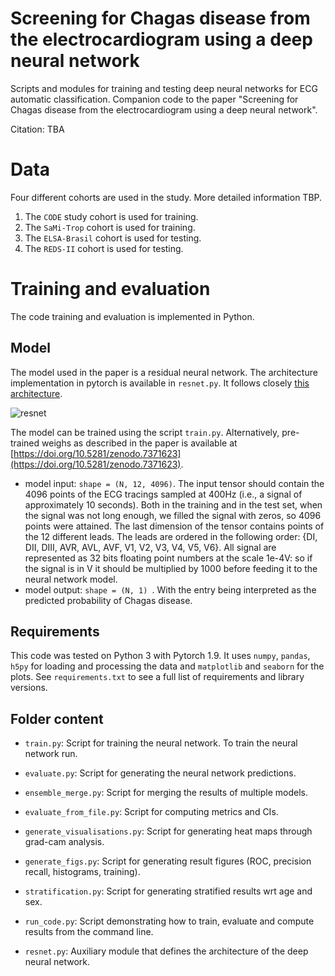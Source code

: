 # Screening for Chagas disease from the electrocardiogram using a deep neural network

Scripts and modules for training and testing deep neural networks for ECG automatic classification.
Companion code to the paper "Screening for Chagas disease from the electrocardiogram using a deep neural network".

Citation:
TBA

# Data

Four different cohorts are used in the study. More detailed information TBP.

1. The `CODE` study cohort is used for training.
2. The `SaMi-Trop` cohort is used for training.
3. The `ELSA-Brasil` cohort is used for testing.
4. The `REDS-II` cohort is used for testing.

# Training and evaluation
The code training and evaluation is implemented in Python.

## Model
The model used in the paper is a residual neural network. The architecture implementation 
in pytorch is available in `resnet.py`. It follows closely 
[this architecture](https://www.nature.com/articles/s41467-020-15432-4).

![resnet](https://media.springernature.com/full/springer-static/image/art%3A10.1038%2Fs41467-020-15432-4/MediaObjects/41467_2020_15432_Fig3_HTML.png?as=webp)

The model can be trained using the script `train.py`. Alternatively, pre-trained weighs as described in the paper is available at [https://doi.org/10.5281/zenodo.7371623](https://doi.org/10.5281/zenodo.7371623).

- model input: `shape = (N, 12, 4096)`. The input tensor should contain the 4096 points of the ECG tracings sampled at 400Hz (i.e., a signal of approximately 10 seconds). Both in the training and in the test set, when the signal was not long enough, we filled the signal with zeros, so 4096 points were attained. The last dimension of the tensor contains points of the 12 different leads. The leads are ordered in the following order: {DI, DII, DIII, AVR, AVL, AVF, V1, V2, V3, V4, V5, V6}. All signal are represented as 32 bits floating point numbers at the scale 1e-4V: so if the signal is in V it should be multiplied by 1000 before feeding it to the neural network model.
- model output: `shape = (N, 1) `. With the entry being interpreted as the predicted probability of Chagas disease.

## Requirements
This code was tested on Python 3 with Pytorch 1.9. It uses `numpy`, `pandas`, 
`h5py` for  loading and processing the data and `matplotlib` and `seaborn`
for the plots. See `requirements.txt` to see a full list of requirements
and library versions.


## Folder content
- ``train.py``: Script for training the neural network. To train the neural network run.

- ``evaluate.py``: Script for generating the neural network predictions.

- ``ensemble_merge.py``: Script for merging the results of multiple models.

- ``evaluate_from_file.py``: Script for computing metrics and CIs.

- ``generate_visualisations.py``: Script for generating heat maps through grad-cam analysis.

- ``generate_figs.py``: Script for generating result figures (ROC, precision recall, histograms, training).

- ``stratification.py``: Script for generating stratified results wrt age and sex.

- ``run_code.py``: Script demonstrating how to train, evaluate and compute results from the command line.

- ``resnet.py``: Auxiliary module that defines the architecture of the deep neural network.
